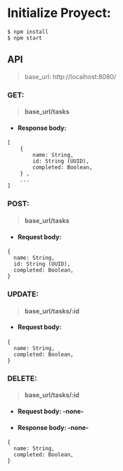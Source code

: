 # Initialize Proyect:

```
$ npm install
$ npm start
```

## API

> base_url: http://localhost:8080/

### GET:

> #### base_url/tasks

- #### Response body:

```
[
    {
        name: String,
        id: String (UUID),
        completed: Boolean,
    } ,
    ...
]
```

### POST:

> #### base_url/tasks

- #### Request body:

```
{
  name: String,
  id: String (UUID),
  completed: Boolean,
}
```

### UPDATE:

> #### base_url/tasks/:id

- #### Request body:

```
{
  name: String,
  completed: Boolean,
}
```

### DELETE:

> #### base_url/tasks/:id

- #### Request body: -none-

- #### Response body: -none-

```
{
  name: String,
  completed: Boolean,
}
```
